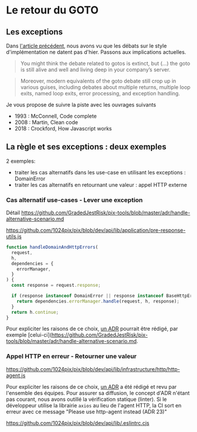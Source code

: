 # Le retour du GOTO

## Les exceptions

Dans [l'article précédent](../part-1/post.md), nous avons vu que les débats sur le style d'implémentation ne datent pas d'hier.
Passons aux implications actuelles.

> You might think the debate related to gotos is extinct, but (...) the goto is still alive and well and living deep in your company’s server.

> Moreover, modern equivalents of the goto debate still crop up in various guises, including debates about multiple returns, multiple loop exits, named loop exits, error processing, and exception handling.


Je vous propose de suivre la piste avec les ouvrages suivants
- 1993 : McConnell, Code complete
- 2008 : Martin, Clean code
- 2018 : Crockford, How Javascript works


## La règle et ses exceptions : deux exemples

2 exemples:
- traiter les cas alternatifs dans les use-case en utilisant les exceptions : DomainError
- traiter les cas alternatifs en retournant une valeur : appel HTTP externe

### Cas alternatif use-cases - Lever une exception
Détail
https://github.com/GradedJestRisk/pix-tools/blob/master/adr/handle-alternative-scenario.md


https://github.com/1024pix/pix/blob/dev/api/lib/application/pre-response-utils.js
```js
function handleDomainAndHttpErrors(
  request,
  h,
  dependencies = {
    errorManager,
  }
) {
  const response = request.response;

  if (response instanceof DomainError || response instanceof BaseHttpError) {
    return dependencies.errorManager.handle(request, h, response);
  }
  return h.continue;
}
```
Pour expliciter les raisons de ce choix, [un ADR](https://blog.octo.com/architecture-decision-record/) pourrait être rédigé, par exemple [celui-ci](https://github.com/GradedJestRisk/pix-tools/blob/master/adr/handle-alternative-scenario.md.


### Appel HTTP en erreur - Retourner une valeur

https://github.com/1024pix/pix/blob/dev/api/lib/infrastructure/http/http-agent.js

Pour expliciter les raisons de ce choix, [un ADR](https://github.com/1024pix/pix/blob/dev/docs/adr/0024-encapsuler-appel-http.md) a été rédigé et revu par l'ensemble des équipes.
Pour assurer sa diffusion, le concept d'ADR n'étant pas courant, nous avons outillé la vérification statique (linter).
Si le développeur utilise la librairie `axios` au lieu de l'agent HTTP, la CI sort en erreur avec ce message "Please use http-agent instead (ADR 23)"

https://github.com/1024pix/pix/blob/dev/api/lib/.eslintrc.cjs